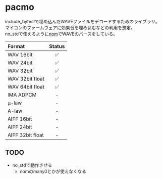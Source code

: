# pacmo

include_bytes!で埋め込んだWAVEファイルをデコードするためのライブラリ。  
マイコンのファームウェアに効果音を埋め込むなどの利用を想定。  
no_stdで使えるように[nom](https://github.com/Geal/nom)でWAVEのパースをしている。  

| Format          | Status |
| :---            | :---: |
| WAV 16bit       | ✅ |
| WAV 24bit       | ✅ |
| WAV 32bit       | ✅ |
| WAV 32bit float | ✅ |
| WAV 64bit float | ✅ |
| IMA ADPCM | - |
| μ-law | - |
| A-law | - |
| AIFF 16bit | - |
| AIFF 24bit | - |
| AIFF 32bit float | - |




## TODO

- no_stdで動作させる
  - nomのmany0とかが使えなくなる

